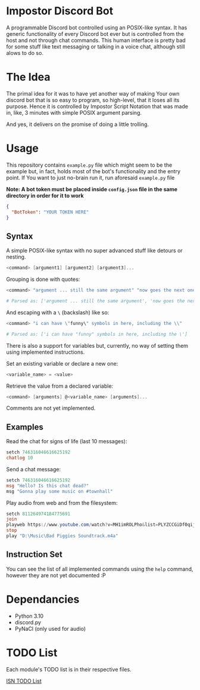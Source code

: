 # Impostor Discord Bot

A programmable Discord bot controlled using an POSIX-like syntax. It has generic functionality of every Discord bot ever but is controlled from the host and not through chat commands. This human interface is pretty bad for some stuff like text messaging or talking in a voice chat, although still alows to do so.

# The Idea
The primal idea for it was to have yet another way of making Your own discord bot that is so easy to program, so high-level, that it loses all its purpose. Hence it is controlled by Impostor Script Notation that was made in, like, 3 minutes with simple POSIX argument parsing.

And yes, it delivers on the promise of doing a little trolling.

# Usage
This repository contains `example.py` file which might seem to be the example but, in fact, holds most of the bot's functionality and the entry point. If You want to just no-brain run it, run aforesaid `example.py` file

**Note: A bot token must be placed inside `config.json` file in the same directory in order for it to work**
```json
{
  "BotToken": "YOUR TOKEN HERE"
}
```

## Syntax
A simple POSIX-like syntax with no super advanced stuff like detours or nesting.

```ps1
<command> [argument1] [argument2] [argument3]...
```

Grouping is done with quotes:
```ps1
<command> "argument ... still the same argument" "now goes the next one"

# Parsed as: ['argument ... still the same argument', 'now goes the next one']
```

And escaping with a `\` (backslash) like so:
```ps1
<command> "i can have \"funny\" symbols in here, including the \\"

# Parsed as: ['i can have "funny" symbols in here, including the \']
```

There is also a support for variables but, currently, no way of setting them using implemented instructions.

Set an existing variable or declare a new one:
```ps1
<variable_name> = <value>
```

Retrieve the value from a declared variable:
```ps1
<command> [arguments] @<variable_name> [arguments]...
```

Comments are not yet implemented.

## Examples
Read the chat for signs of life (last 10 messages):
```ps1
setch 746316046616625192
chatlog 10
```

Send a chat message:
```ps1
setch 746316046616625192
msg "Hello? Is this chat dead?"
msg "Gonna play some music on #townhall"
```

Play audio from web and from the filesystem:
```ps1
setch 811264974184775691
join
playweb https://www.youtube.com/watch?v=MH1imROLPho&list=PLYZCCGiDf0qijxmpClFxZlVWWyzuwjy2y&index=1
stop
play "D:\Music\Bad Piggies Soundtrack.m4a"
```

## Instruction Set
You can see the list of all implemented commands using the `help` command, however they are not yet documented :P

# Dependancies
- Python 3.10
- discord.py
- PyNaCl (only used for audio)

# TODO List
Each module's TODO list is in their respective files.

[ISN TODO List](https://github.com/degeneratehyperbola/ImpostorBot/blob/2429304202cba5416dabc120485fa99ca36faa1f/isn.py#L128-L135)
